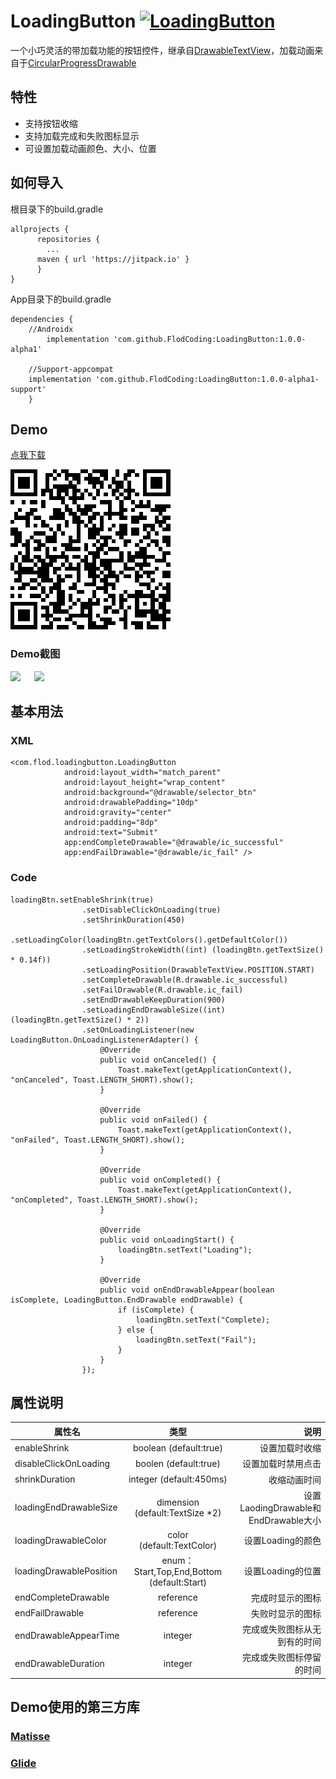 # LoadingButton [![LoadingButton](https://jitpack.io/v/FlodCoding/LoadingButton.svg)](https://jitpack.io/#FlodCoding/LoadingButton)

 一个小巧灵活的带加载功能的按钮控件，继承自[DrawableTextView]()，加载动画来自于[CircularProgressDrawable](https://developer.android.google.cn/reference/android/support/v4/widget/CircularProgressDrawable?hl=en)

## 特性
   * 支持按钮收缩
   * 支持加载完成和失败图标显示
   * 可设置加载动画颜色、大小、位置
   
## 如何导入

根目录下的build.gradle

	allprojects {
		  repositories {
		  	...
		  maven { url 'https://jitpack.io' }
		  }
	}
 
 
 App目录下的build.gradle 
 
 	dependencies {
		//Androidx
     		implementation 'com.github.FlodCoding:LoadingButton:1.0.0-alpha1'
		
		//Support-appcompat
		implementation 'com.github.FlodCoding:LoadingButton:1.0.0-alpha1-support'
     	}
  
 
## Demo
[点我下载](https://github.com/FlodCoding/LoadingButton/raw/master/app/build/outputs/apk/debug/app-debug.apk)

![](/screenrecord/APK_qrcode.png)

### Demo截图
![](/screenrecord/shrink.gif) &ensp;&ensp; ![](/screenrecord/noshrink.gif)

## 基本用法

### XML
```
<com.flod.loadingbutton.LoadingButton
            android:layout_width="match_parent"
            android:layout_height="wrap_content"
            android:background="@drawable/selector_btn"
            android:drawablePadding="10dp"
            android:gravity="center"
            android:padding="8dp"
            android:text="Submit"
            app:endCompleteDrawable="@drawable/ic_successful"
            app:endFailDrawable="@drawable/ic_fail" />
```
### Code
```
loadingBtn.setEnableShrink(true)
                .setDisableClickOnLoading(true)
                .setShrinkDuration(450)
                .setLoadingColor(loadingBtn.getTextColors().getDefaultColor())
                .setLoadingStrokeWidth((int) (loadingBtn.getTextSize() * 0.14f))
                .setLoadingPosition(DrawableTextView.POSITION.START)
                .setCompleteDrawable(R.drawable.ic_successful)
                .setFailDrawable(R.drawable.ic_fail)
                .setEndDrawableKeepDuration(900)
                .setLoadingEndDrawableSize((int) (loadingBtn.getTextSize() * 2))
                .setOnLoadingListener(new LoadingButton.OnLoadingListenerAdapter() {
                    @Override
                    public void onCanceled() {
                        Toast.makeText(getApplicationContext(), "onCanceled", Toast.LENGTH_SHORT).show();
                    }

                    @Override
                    public void onFailed() {   
                        Toast.makeText(getApplicationContext(), "onFailed", Toast.LENGTH_SHORT).show();
                    }

                    @Override
                    public void onCompleted() {
                        Toast.makeText(getApplicationContext(), "onCompleted", Toast.LENGTH_SHORT).show();
                    }

                    @Override
                    public void onLoadingStart() {
                        loadingBtn.setText("Loading");
                    }

                    @Override
                    public void onEndDrawableAppear(boolean isComplete, LoadingButton.EndDrawable endDrawable) {
                        if (isComplete) {
                            loadingBtn.setText("Complete);
                        } else {
                            loadingBtn.setText("Fail");
                        }
                    }
                });
```

## 属性说明
属性名|类型|说明
---|:--:|---:
enableShrink            |boolean  (default:true)                     |设置加载时收缩
disableClickOnLoading   |boolen (default:true)                       |设置加载时禁用点击
shrinkDuration          |integer (default:450ms)                     |收缩动画时间
loadingEndDrawableSize  |dimension (default:TextSize \*2)            |设置LaodingDrawable和EndDrawable大小
loadingDrawableColor    |color (default:TextColor)                   |设置Loading的颜色
loadingDrawablePosition |enum：Start,Top,End,Bottom (default:Start)  |设置Loading的位置
endCompleteDrawable     |reference                                   |完成时显示的图标
endFailDrawable         |reference                                   |失败时显示的图标
endDrawableAppearTime   |integer                                     |完成或失败图标从无到有的时间
endDrawableDuration     |integer                                     |完成或失败图标停留的时间

## Demo使用的第三方库

### [Matisse](https://github.com/zhihu/Matisse)

### [Glide](https://github.com/bumptech/glide)
